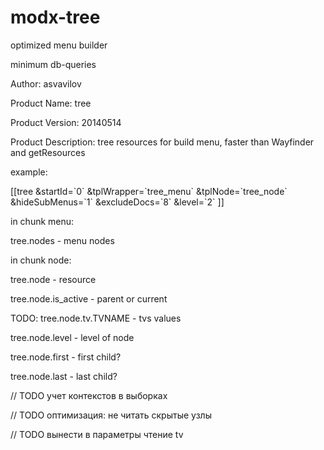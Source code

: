 modx-tree
=========

optimized menu builder

minimum db-queries

Author: asvavilov

Product Name: tree

Product Version: 20140514

Product Description: tree resources for build menu, faster than Wayfinder and getResources


example:

[[tree
    &startId=\`0\`
    &tplWrapper=\`tree_menu\`
    &tplNode=\`tree_node\`
    &hideSubMenus=\`1\`
    &excludeDocs=\`8\`
    &level=\`2\`
]]

in chunk menu:

tree.nodes - menu nodes

in chunk node:

tree.node - resource

tree.node.is_active - parent or current

TODO: tree.node.tv.TVNAME - tvs values

tree.node.level - level of node

tree.node.first - first child?

tree.node.last - last child?


// TODO учет контекстов в выборках

// TODO оптимизация: не читать скрытые узлы

// TODO вынести в параметры чтение tv
